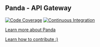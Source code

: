 ## Panda - API Gateway
[![Code Coverage](https://codecov.io/github/pandafolks/panda/branch/master/graph/badge.svg?token=RO6VFA3SVU)](https://codecov.io/github/pandafolks/panda)
[![Continuous Integration](https://github.com/pandafolks/panda/actions/workflows/build.yml/badge.svg?branch=master)](https://github.com/pandafolks/panda/actions/workflows/build.yml)

[Learn more about Panda](https://pandafolks.github.io/panda/)

[Learn how to contribute :)](https://github.com/pandafolks/panda/blob/master/CONTRIBUTING.md)

